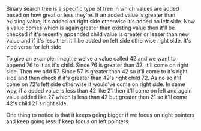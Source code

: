 Binary search tree is a specific type of tree in which values are added based on how great or less they're. If an added value is greater than existing value, it's added on right side otherwise it's added on left side. Now a value comes which is again greater than existing value then it'll be checked if it's recently appended child value is greater or lesser than new value and if it's less then it'll be added on left side otherwise right side. It's vice versa for left side

To give an example, imagine we've a value called 42 and we want to append 76 to it as it's child. Since 76 is greater than 42, it'll come on right side. Then we add 57. Since 57 is greater than 42 so it'll come to it's right side and then check if it's greater than 42's right child 72. As no so it'll come on 72's left side otherwise it would've come on right side. In same way, if a added value is less than 42 like 21 then it'll come on left and again value added like 27 which is less than 42 but greater than 21 so it'll come 42's child 21's right side. 

One thing to notice is that it keeps going bigger if we focus on right pointers and keep going less if keep focus on left pointers